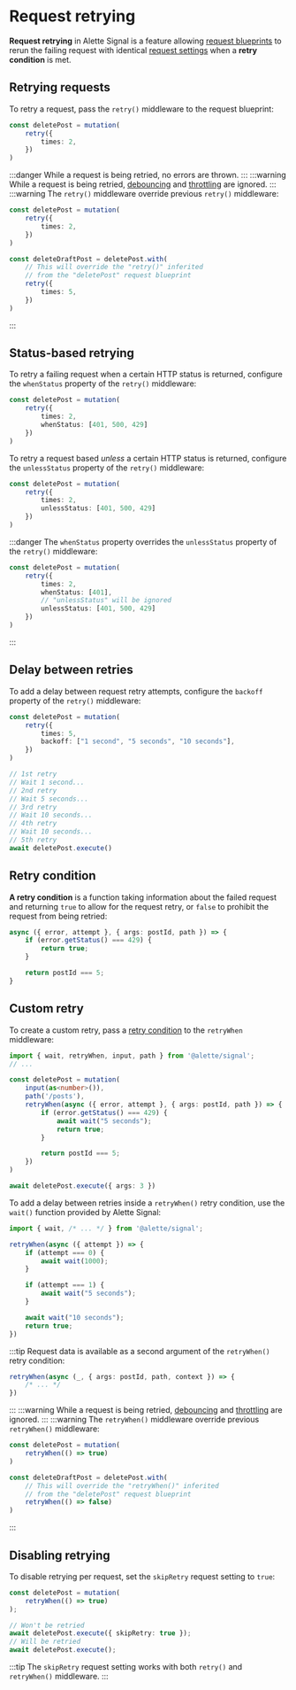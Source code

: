 # Request retrying
**Request retrying** in Alette Signal is a feature allowing
[request blueprints](../getting-started/configuring-requests.md#request-blueprint)
to rerun the failing request with identical
[request settings](../getting-started/configuring-requests.md#request-settings) 
when a **retry condition** is met.

## Retrying requests
To retry a request, pass the `retry()` middleware to the request blueprint:
```ts
const deletePost = mutation(
    retry({
		times: 2,
	})
)
```
:::danger
While a request is being retried, no errors are thrown.
:::
:::warning
While a request is being retried, [debouncing](./request-debouncing.md)
and
[throttling](./request-throttling.md) are ignored.
:::
:::warning
The `retry()` middleware override previous `retry()` middleware:
```ts
const deletePost = mutation(
    retry({
        times: 2,
    })
)

const deleteDraftPost = deletePost.with(
    // This will override the "retry()" inferited
	// from the "deletePost" request blueprint
    retry({
        times: 5,
    })
)
```
:::

## Status-based retrying
To retry a failing request when a certain HTTP status is returned, configure the `whenStatus`
property of the `retry()` middleware:
```ts
const deletePost = mutation(
    retry({
		times: 2,
		whenStatus: [401, 500, 429]
	})
)
```

To retry a request based _unless_ a certain HTTP status is returned, configure the `unlessStatus`
property of the `retry()` middleware:
```ts
const deletePost = mutation(
    retry({
		times: 2,
		unlessStatus: [401, 500, 429]
	})
)
```
:::danger
The `whenStatus` property overrides the `unlessStatus` property of the `retry()` middleware:
```ts
const deletePost = mutation(
    retry({
		times: 2,
		whenStatus: [401],
		// "unlessStatus" will be ignored
		unlessStatus: [401, 500, 429]
	})
)
```
:::

## Delay between retries
To add a delay between request retry attempts, configure the `backoff`
property of the `retry()` middleware:
```ts
const deletePost = mutation(
    retry({
		times: 5,
		backoff: ["1 second", "5 seconds", "10 seconds"],
	})
)

// 1st retry
// Wait 1 second...
// 2nd retry
// Wait 5 seconds...
// 3rd retry
// Wait 10 seconds...
// 4th retry
// Wait 10 seconds...
// 5th retry
await deletePost.execute()
```

## Retry condition
**A retry condition** is a function taking information about the failed
request and returning `true` to allow for the request retry, or `false`
to prohibit the request from being retried:
```ts
async ({ error, attempt }, { args: postId, path }) => {
    if (error.getStatus() === 429) {
        return true;
    }

    return postId === 5;
}
```

## Custom retry
To create a custom retry, pass a [retry condition](#retry-condition) to the `retryWhen` middleware:
```ts
import { wait, retryWhen, input, path } from '@alette/signal';
// ...

const deletePost = mutation(
    input(as<number>()),
    path('/posts'),
    retryWhen(async ({ error, attempt }, { args: postId, path }) => {
        if (error.getStatus() === 429) {
            await wait("5 seconds");
            return true;
		}

		return postId === 5;
	})
)

await deletePost.execute({ args: 3 })
```

To add a delay between retries inside a `retryWhen()` retry condition, use
the `wait()` function provided by Alette Signal:
```ts
import { wait, /* ... */ } from '@alette/signal';

retryWhen(async ({ attempt }) => {
    if (attempt === 0) {
    	await wait(1000);
	}

    if (attempt === 1) {
        await wait("5 seconds");
    }

	await wait("10 seconds");
    return true;
})
```

:::tip
Request data is available as a second argument of the `retryWhen()` retry 
condition:
```ts
retryWhen(async (_, { args: postId, path, context }) => {
    /* ... */
})
```
:::
:::warning
While a request is being retried, [debouncing](./request-debouncing.md)
and
[throttling](./request-throttling.md) are ignored.
:::
:::warning
The `retryWhen()` middleware override previous `retryWhen()` middleware:
```ts
const deletePost = mutation(
    retryWhen(() => true)
)

const deleteDraftPost = deletePost.with(
    // This will override the "retryWhen()" inferited
	// from the "deletePost" request blueprint
    retryWhen(() => false)
)
```
:::

## Disabling retrying
To disable retrying per request, set the `skipRetry` request
setting to `true`:
```ts
const deletePost = mutation(
    retryWhen(() => true)
);

// Won't be retried
await deletePost.execute({ skipRetry: true });
// Will be retried
await deletePost.execute();
```
:::tip
The `skipRetry` request setting works with both 
`retry()` and `retryWhen()` middleware.
:::